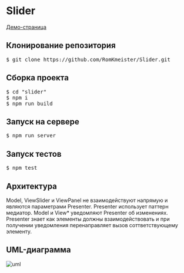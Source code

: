 # Slider
<a href="https://romkmeister.github.io/Slider/dist/index.html">Демо-страница</a>
<h2>Клонирование репозитория</h2>
 <pre>$ git clone https://github.com/RomKmeister/Slider.git</pre>
<h2>Сборка проекта</h2>
<pre>
$ cd "slider"
$ npm i
$ npm run build</pre>
<h2>Запуск на сервере</h2>
<pre>$ npm run server</pre>

<h2>Запуск тестов</h2>
<pre>$ npm test</pre>

<h2>Архитектура</h2>
Model, ViewSlider и ViewPanel не взаимодействуют напрямую и являются параметрами Presenter. Presenter использует паттерн медиатор. Model и View* уведомляют Presenter об изменениях. Presenter знает как элементы должны взаимодействовать и при получении уведомления перенаправляет вызов соттветствующему элементу.

<h2>UML-диаграмма</h2>
<img src="https://github.com/RomKmeister/Slider/UML.jpg" alt="uml">